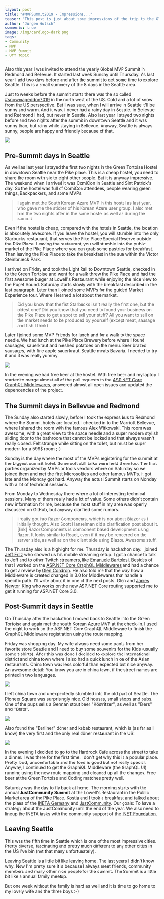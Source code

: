```yaml
---
layout: post
title: "#MVPSummit2019 - Impressions..."
teaser: "This post is just about some impressions of the trip to the Global MVP Summit 2019. Call it a journey summery or something like this... Anyway... Off topic, but it was great. Nothing technical in this post."
author: "Jürgen Gutsch"
comments: true
image: /img/cardlogo-dark.png
tags: 
- Community
- MVP
- MVP Summit
- Off topic
---
```


Also this year I was invited to attend the yearly Global MVP Summit in Redmond and Bellevue. It started last week Sunday until Thursday. As last year I add two days before and after the summit to get some time to explore Seattle. This is a small summery of the 8 days in the Seattle area.

Just to weeks before the summit starts there was the so called [#snowmageddon2019](https://twitter.com/search?q=%23snowmageddon2019) in the north west of the US. Cold and a lot of snow from the US perspective. But I was sure, when I will arrive in Seattle it'll be sunny and warm. And it was. I never had a rainy day in Seattle. In Bellevue and Redmond I had, but never in Seattle. Also last year I stayed two nights before and two nights after the summit in downtown Seattle and it was sunny than, but rainy while staying in Bellevue. Anyway, Seattle is always sunny, people are happy and friendly because of that.

![](../img/mvpsummit2019/sunnymarketplace.jpg)

## Pre-Summit days in Seattle

As well as last year I stayed the first two nights in the Green Tortoise Hostel in downtown Seattle near the Pike place. This is a cheap hostel, you need to share the room with six to eight other people. But it is anyway impressive. The weekend when I arrived it was ComiCon in Seattle and Sint Patrick's day. So the hostel was full of ComiCon attendees, people wearing green things, Backpackers, and some MVPs.

> I again met the South Korean Azure MVP in this hostel as last year, who gave me the sticker of his Korean Azure user group. I also met him the two nights after in the same hostel as well as during the summit

Even if the hostel is cheap, compared with the hotels in Seattle, the location is absolutely awesome. If you leave the hostel, you will stumble into the only Starbucks restaurant, that serves the Pike Place Special Reserve outside the Pike Place. Leaving the restaurant, you will stumble into the public market of the Pike Place where you can grab some pastries for breakfast. Than leaving the Pike Place to take the breakfast in the sun within the Victor Steinbrueck Park.

I arrived on Friday and took the Light Rail to Downtown Seattle, checked in to the Green Tortoise and went for a walk threw the Pike Place and had the first awesome burger at Lowell's Restaurant while enjoying the nice view to the Puget Sound. Saturday starts slowly with the breakfast described in the last paragraph. Later than I joined some MVPs for the guided Market Experience tour. Where I learned a lot about the market.

> Did you know that the fist Starbucks isn't really the first one, but the oldest one? Did you know that you need to found your business on the Pike Place to get a spot to sell your stuff? All you want to sell on the market needs to be produced by yourself (except meat, sausage and fish I think)

Later I joined some MVP Friends for lunch and for a walk to the space needle. We had lunch at the Pike Place Brewery before where I found sausages, sauerkraut and meshed potatoes on the menu. Beer brazed sausages, with fine apple sauerkraut. Seattle meats Bavaria. I needed to try it and it was really yummy. 

![](../img/mvpsummit2019/bratwurst.jpg)

In the evening we had free beer at the hostel. With free beer and my laptop I started to merge almost all of the pull requests to the [ASP.NET Core GraphQL Middlewares](https://github.com/JuergenGutsch/graphql-aspnetcore/), answered almost all open issues and updated the dependencies of the project.

## The Summit days in Bellevue and Redmond

The Sunday also started slowly, before I took the express bus to Redmond where the Summit hotels are located. I checked in to the Marriott Bellevue, where I shared the room with the famous Alex Witkowski. This room was awesome, with a great view to the space needle and a super modern stylish sliding door to the bathroom that cannot be locked and that always wasn't really closed. Felt strange while sitting on the toilet, but must be super modern for a 599$ room ;-)

Sunday is the day where the most of the MVPs registering for the summit at the biggest summit hotel. Some soft skill talks were held there too. The first parties organized by MVPs or tools vendors where on Saturday so we joined them and met the first Microsofties and other famous MVPs. it got late and the Monday got hard. Anyway the actual Summit starts on Monday with a lot of technical sessions.

From Monday to Wednesday there where a lot of interesting technical sessions. Many of them really had a lot of value. Some others didn't contain new information for me, because the most stuff in my area was openly discussed on GitHub, but anyway clarified some rumors. 

> I really got into Razor Components, which is not about Blazor as I initially thought. Also Scott Hanselman did a clarification post about it. [link] Razor Components is component based development using Razor. It looks similar to React, even if it may be rendered on the server side, as well as on the client side using Blazor. Awesome stuff.

The Thursday also is a highlight for me. Thursday is hackathon day. I joined [Jeff Fritz](https://twitter.com/csharpfritz) who showed us his mobile streaming setup. I got a chance to talk to Jeff and to other Twitch streamers, like [Emanuele Bartolesi](https://twitter.com/kasuken). Besides of that I worked on the [ASP.NET Core CraphQL Middlewares](https://github.com/JuergenGutsch/graphql-aspnetcore/) and had a chance to get a review by [Glen Condron](https://twitter.com/condrong). He also told me that the way how a Middleware is created changed in 3.0 for Middlewares that handle a specific path. I'll write about it in one of the next posts. Glen and [James Newton King](https://twitter.com/JamesNK) who works on the new ASP.NET Core routing supported me to get it running for ASP.NET Core 3.0. 

## Post-Summit days in Seattle

On Thursday after the hackathon I moved back to Seattle into the Green Tortoise and again met the south Korean Azure MVP at the check-in. I used the night to work on the  ASP.NET Core CraphQL Middleware to finish the GraphQL Middleware registration using the route mapping. 

Friday was shopping day. My wife always need some pants from her favorite store Seattle and I need to buy some souvenirs for the Kids (usually some t-shirts). After this was done I decided to explore the international district and china town where I also had a quick lunch in on of the Asian restaurants. China town was less colorful than expected but nice anyway. An awesome detail: You know you are in china town, if the street names are printed in two languages.

![](../img/mvpsummit2019/chinatown.jpg)

I left china town and unexpectedly stumbled into the old part of Seattle. The Pioneer Square was surprisingly nice. Old houses, small shops and pubs. One of the pups sells a German stout beer "Köstritzer", as well as "Biers" and "Brats". 

![](../img/mvpsummit2019/koestritzer.jpg)

Also found the "Berliner" döner and kebab restaurant, which is (as far as I know) the very first and the only real döner restaurant in the US:

![](../img/mvpsummit2019/doener.jpg)

In the evening I decided to go to the Hardrock Cafe across the street to take a dinner. I was there for the first time. I don't get why this is a popular place. Pretty loud, uncomfortable and the food is good but not really special. Anyway, I continued to get the GraphiQL Middleware (the GraphQL UI) running using the new route mapping and cleaned up all the changes. Free beer at the Green Tortoise and Coding matches pretty well.

Saturday was the day to fly back at home. The morning starts with the annual **JustCommunity Summit** at the Lowell's Restaurant in the Public Market area of the Pike Place. [Kostia](https://twitter.com/KostjaKlein) and I took a breakfast and talked about the plans of the [INETA Germany](http://ineta-germany.de/) and [JustCommunity](http://justcommunity.de/). Our goals: To have a strategy about the JustCommunity until the end of the year. We also need to lineup the INETA tasks with the community support of the [.NET Foundation](https://dotnetfoundation.org). 

## Leaving Seattle

This was the fifth time in Seattle which is one of the most impressive cities. Pretty diverse, fascinating and pretty much different to any other cities in the US I've bin (not that many unfortunately). 

Leaving Seattle is a little bit like leaving home. The last years I didn't know why. Now I'm pretty sure it is because I always meet friends, community members and many other nice people for the summit. The Summit is a little bit like a annual family meetup. 

But one week without the family is hard as well and it is time to go home to my lovely wife and the three boys :-)